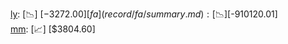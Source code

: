 [ly](record/ly/summary.md): [📉] [$-3272.00]  
[fa](record/fa/summary.md): [📉] [$-910120.01]  
[mm](record/mm/summary.md): [📈] [$3804.60]  
